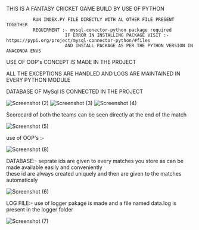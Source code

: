 THIS IS A FANTASY CRICKET GAME BUILD BY USE OF PYTHON 

              RUN INDEX.PY FILE DIRECTLY WITH AL OTHER FILE PRESENT TOGETHER
              REQUIRMENT :- mysql-conector-python package required
                          IF ERROR IN INSTALLING PACKAGE VISIT :-https://pypi.org/project/mysql-connector-python/#files
                          AND INSTALL PACKAGE AS PER THE PYTHON VERSION IN ANACONDA ENVS
              
USE OF OOP's CONCEPT IS MADE IN THE PROJECT                        

ALL THE EXCEPTIONS ARE HANDLED AND LOGS ARE MAINTAINED IN EVERY PYTHON MODULE                              

DATABASE OF MySql IS CONNECTED IN THE PROJECT


![Screenshot (2)](https://user-images.githubusercontent.com/86594167/144716452-067d8876-4e13-4a5d-ad97-630b434ec399.png)
![Screenshot (3)](https://user-images.githubusercontent.com/86594167/144716456-3d316d9c-f7fb-4f9a-9c06-31b4688387f7.png)
![Screenshot (4)](https://user-images.githubusercontent.com/86594167/144716457-4abeaf14-1015-4fac-8a5e-6056127413b5.png)

Scorecard of both the teams can be seen directly at the end of the match

![Screenshot (5)](https://user-images.githubusercontent.com/86594167/144716458-12750869-9e43-42d2-8fb9-9f5a74fa1f4b.png)

use of OOP's :- 

![Screenshot (8)](https://user-images.githubusercontent.com/86594167/144716466-4e79e458-87c7-4307-aa37-5be10e2bf1bd.png)

DATABASE:- seprate ids are given to every matches you store as can be made available easily and conveniently                                 
            these id are always created uniquely and then are given to the matches automaticaly 

![Screenshot (6)](https://user-images.githubusercontent.com/86594167/144716461-85f2a976-3bca-46e6-adad-641ed960f378.png)

LOG FILE:- use of logger pakage is made and a file named data.log is present in the logger folder

![Screenshot (7)](https://user-images.githubusercontent.com/86594167/144716463-4d7687c2-e6c5-4f81-b38b-ea124f3f8358.png)
